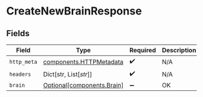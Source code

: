 # CreateNewBrainResponse


## Fields

| Field                                                              | Type                                                               | Required                                                           | Description                                                        |
| ------------------------------------------------------------------ | ------------------------------------------------------------------ | ------------------------------------------------------------------ | ------------------------------------------------------------------ |
| `http_meta`                                                        | [components.HTTPMetadata](../../models/components/httpmetadata.md) | :heavy_check_mark:                                                 | N/A                                                                |
| `headers`                                                          | Dict[str, List[*str*]]                                             | :heavy_check_mark:                                                 | N/A                                                                |
| `brain`                                                            | [Optional[components.Brain]](../../models/components/brain.md)     | :heavy_minus_sign:                                                 | OK                                                                 |